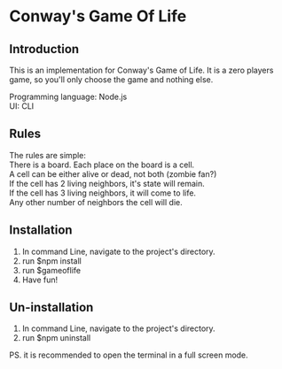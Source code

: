 # Conway's Game Of Life

## Introduction
This is an implementation for Conway's Game of Life.   It is a zero players game, so you'll only choose the game and nothing else.    

Programming language: Node.js    
UI: CLI     

## Rules
The rules are simple:    
     There is a board. Each place on the board is a cell.    
A cell can be either alive or dead, not both (zombie fan?)    
If the cell has 2 living neighbors, it's state will remain.    
 If the cell has 3 living neighbors, it will come to life.    
 Any other number of neighbors the cell will die.
 
 ## Installation 
 1. In command Line, navigate to the project's directory.
 2. run  $npm install
 3. run $gameoflife
 4. Have fun!
 
 ## Un-installation
  1. In command Line, navigate to the project's directory.
  2. run  $npm uninstall
 
 PS. it is recommended to open the terminal in a full screen mode. 